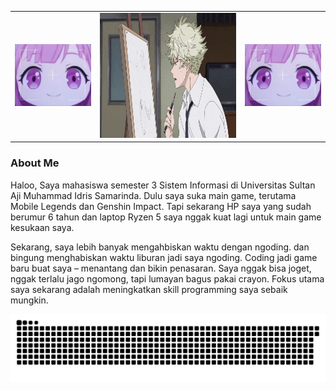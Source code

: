 <table>
  <tr>
    <td><img src="rambutPink.jpg" alt="anime" width="200" max-width="100%"/></td>
    <td><img src="yatoraa.gif" alt="anime" height="200" max-width="100%"/><//></td>
    <td><img src="rambutPink.jpg" alt="anime" width="200" max-width="100%"/><//></td>
  </tr>
</table>

<h3>About Me</h3>
<p>Haloo, Saya mahasiswa semester 3 Sistem Informasi di Universitas Sultan Aji Muhammad Idris Samarinda. Dulu saya suka main game, terutama Mobile Legends dan Genshin Impact. Tapi sekarang HP saya yang sudah berumur 6 tahun dan laptop Ryzen 5 saya nggak kuat lagi untuk main game kesukaan saya.

Sekarang, saya lebih banyak mengahbiskan waktu dengan ngoding. dan bingung menghabiskan waktu liburan jadi saya ngoding. Coding jadi game baru buat saya – menantang dan bikin penasaran. Saya nggak bisa joget, nggak terlalu jago ngomong, tapi lumayan bagus pakai crayon. Fokus utama saya sekarang adalah meningkatkan skill programming saya sebaik mungkin. </p>
<picture>
  <source media="(prefers-color-scheme: dark)" srcset="https://raw.githubusercontent.com/Indrawan-maker/Indrawan-maker/refs/heads/output/github-snake-dark.svg" />
  <source media="(prefers-color-scheme: light)" srcset="https://raw.githubusercontent.com/Indrawan-maker/Indrawan-maker/refs/heads/output/github-snake.svg" />
  <img alt="github-snake" src="https://raw.githubusercontent.com/Indrawan-maker/Indrawan-maker/output/github-snake.svg" />
</picture>
